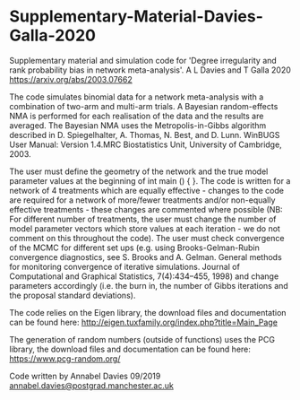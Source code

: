 # Supplementary-Material-Davies-Galla-2020
Supplementary material and simulation code for 'Degree irregularity and rank probability bias in network meta-analysis'. A L Davies and T Galla 2020 https://arxiv.org/abs/2003.07662

The code simulates binomial data for a network meta-analysis with a combination of two-arm and multi-arm trials.
A Bayesian random-effects NMA is performed for each realisation of the data and the results are averaged.
The Bayesian NMA uses the Metropolis-in-Gibbs algorithm described in D. Spiegelhalter, A. Thomas, N. Best, and D. Lunn. WinBUGS User Manual: Version 1.4.MRC Biostatistics Unit, University of Cambridge, 2003.

The user must define the geometry of the network and the true model parameter values at the beginning of int main () {  }.
The code is written for a network of 4 treatments which are equally effective - changes to the code are required for a network of more/fewer treatments and/or non-equally effective treatments - these changes are commented where possible (NB: For different number of treatments, the user must change the number of model parameter vectors which store values at each iteration - we do not comment on this throughout the code). The user must check convergence of the MCMC for different set ups (e.g. using Brooks-Gelman-Rubin convergence diagnostics, see S. Brooks and A. Gelman. General methods for monitoring convergence of iterative simulations. Journal of Computational and Graphical Statistics, 7(4):434–455, 1998) and change parameters accordingly (i.e. the burn in, the number of Gibbs iterations and the proposal standard deviations). 

The code relies on the Eigen library, the download files and documentation can be found here: http://eigen.tuxfamily.org/index.php?title=Main_Page

The generation of random numbers (outside of functions) uses the PCG library, the download files and documentation can be found here: https://www.pcg-random.org/

Code written by Annabel Davies 09/2019
annabel.davies@postgrad.manchester.ac.uk
